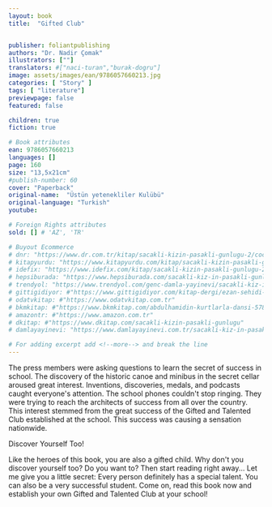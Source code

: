 ```yaml
---
layout: book
title:  "Gifted Club"


publisher: foliantpublishing
authors: "Dr. Nadir Çomak"
illustrators: [""]
translators: #["naci-turan","burak-dogru"]
image: assets/images/ean/9786057660213.jpg
categories: [ "Story" ]
tags: [ "literature"]
previewpage: false
featured: false

children: true
fiction: true

# Book attributes
ean: 9786057660213
languages: []
page: 160
size: "13,5x21cm"
#publish-number: 60
cover: "Paperback"
original-name:  "Üstün yetenekliler Kulübü"
original-language: "Turkish"
youtube:

# Foreign Rights attributes
sold: [] # 'AZ', 'TR'

# Buyout Ecommerce
# dnr: "https://www.dr.com.tr/kitap/sacakli-kizin-pasakli-gunlugu-2/cocuk-ve-genclik/genclik-10-yas/roman-oyku/urunno=0001893059001"
# kitapyurdu: "https://www.kitapyurdu.com/kitap/sacakli-kizin-pasakli-gunlugu-2-/560122.html&filter_name=Sa%C3%A7akl%C4%B1+K%C4%B1z%27%C4%B1n+Pasakl%C4%B1+G%C3%BCnl%C3%BC%C4%9F%C3%BC+2"
# idefix: "https://www.idefix.com/kitap/sacakli-kizin-pasakli-gunlugu-2/cocuk-ve-genclik/genclik-10-yas/roman-oyku/urunno=0001893059001"
# hepsiburada: "https://www.hepsiburada.com/sacakli-kiz-in-pasakli-gunlugu-2-damla-yayinevi-p-HBV000012ER86"
# trendyol: "https://www.trendyol.com/genc-damla-yayinevi/sacakli-kiz-in-pasakli-gunlugu-2-p-54825777"
# gittigidiyor: #"https://www.gittigidiyor.com/kitap-dergi/ezan-sehidi-adnan-menderes_pdp_732728793"
# odatvkitap: #"https://www.odatvkitap.com.tr"
# bkmkitap: #"https://www.bkmkitap.com/abdulhamidin-kurtlarla-dansi-578226"
# amazontr: #"https://www.amazon.com.tr"
# dkitap: #"https://www.dkitap.com/sacakli-kizin-pasakli-gunlugu"
# damlayayinevi: "https://www.damlayayinevi.com.tr/sacakli-kiz-in-pasakli-gunlugu-2-bu-iste-bi-terslik-var"

# For adding excerpt add <!--more--> and break the line
---
```

The press members were asking questions to learn the secret of success in school. The discovery of the historic canoe and minibus in the secret cellar aroused great interest. Inventions, discoveries, medals, and podcasts caught everyone's attention. The school phones couldn't stop ringing. They were trying to reach the architects of success from all over the country. This interest stemmed from the great success of the Gifted and Talented Club established at the school. This success was causing a sensation nationwide.

Discover Yourself Too!

Like the heroes of this book, you are also a gifted child. Why don't you discover yourself too? Do you want to? Then start reading right away...
Let me give you a little secret: Every person definitely has a special talent. You can also be a very successful student.
Come on, read this book now and establish your own Gifted and Talented Club at your school!
<!--more--> 

